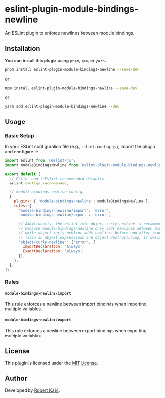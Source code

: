 # eslint-plugin-module-bindings-newline

An ESLint plugin to enforce newlines between module bindings.

## Installation

You can install this plugin using `pnpm`, `npm`, or `yarn`.

```bash
pnpm install eslint-plugin-module-bindings-newline --save-dev
```

or

```bash
npm install eslint-plugin-module-bindings-newline --save-dev
```

or

```bash
yarn add eslint-plugin-module-bindings-newline --dev
```

## Usage

### Basic Setup

In your ESLint configuration file (e.g., `eslint.config.js`), import the plugin and configure it:

```javascript
import eslint from '@eslint/js';
import moduleBindingsNewline from 'eslint-plugin-module-bindings-newline';

export default [
  // Eslint and tsEslint recommended defaults.
  eslint.configs.recommended,

  // module-bindings-newline config.
  {
    plugins: { 'module-bindings-newline': moduleBindingsNewline },
    rules: {
      'module-bindings-newline/import': 'error',
      'module-bindings-newline/export': 'error',

      // Additionally, the eslint rule object-curly-newline is recommended,
      // because module-bindings-newline only adds newlines between bindings,
      // while object-curly-newline adds newlines before and after bindings
      // (also in object expressions and object destructuring, if desired).
      'object-curly-newline': ['error', {
        ImportDeclaration: 'always',
        ExportDeclaration: 'always',
      }],
    },
  },
];
```

### Rules

#### `module-bindings-newline/import`

This rule enforces a newline between import bindings when importing multiple variables.

#### `module-bindings-newline/export`

This rule enforces a newline between export bindings when exporting multiple variables.

## License

This plugin is licensed under the [MIT License](./LICENSE).

## Author

Developed by [Robert Kajic](mailto:robert@kajic.com).
